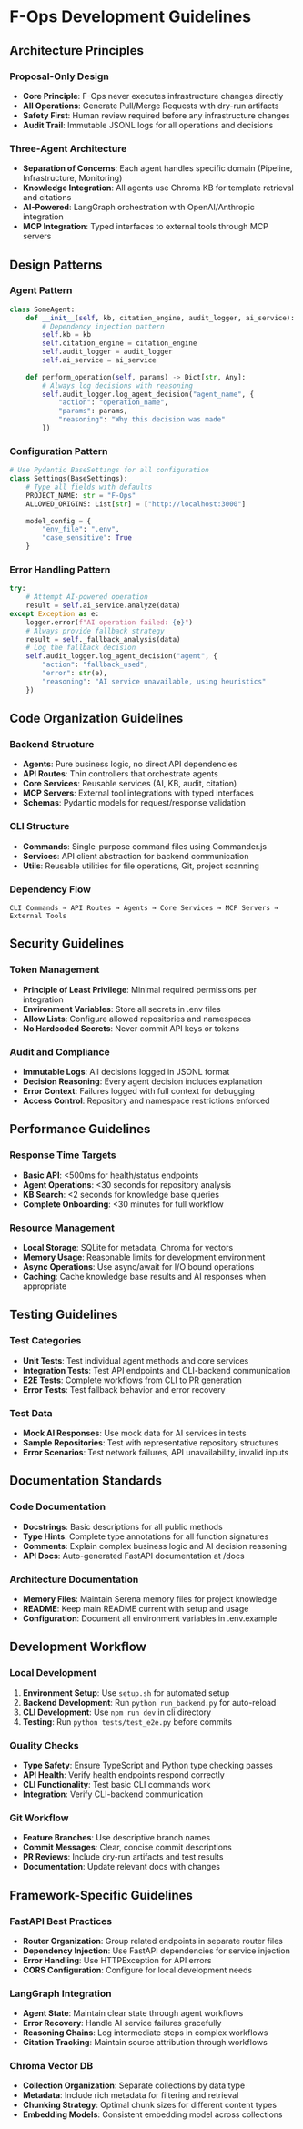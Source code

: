 # F-Ops Development Guidelines

## Architecture Principles

### Proposal-Only Design
- **Core Principle**: F-Ops never executes infrastructure changes directly
- **All Operations**: Generate Pull/Merge Requests with dry-run artifacts
- **Safety First**: Human review required before any infrastructure changes
- **Audit Trail**: Immutable JSONL logs for all operations and decisions

### Three-Agent Architecture
- **Separation of Concerns**: Each agent handles specific domain (Pipeline, Infrastructure, Monitoring)
- **Knowledge Integration**: All agents use Chroma KB for template retrieval and citations
- **AI-Powered**: LangGraph orchestration with OpenAI/Anthropic integration
- **MCP Integration**: Typed interfaces to external tools through MCP servers

## Design Patterns

### Agent Pattern
```python
class SomeAgent:
    def __init__(self, kb, citation_engine, audit_logger, ai_service):
        # Dependency injection pattern
        self.kb = kb
        self.citation_engine = citation_engine
        self.audit_logger = audit_logger
        self.ai_service = ai_service
    
    def perform_operation(self, params) -> Dict[str, Any]:
        # Always log decisions with reasoning
        self.audit_logger.log_agent_decision("agent_name", {
            "action": "operation_name",
            "params": params,
            "reasoning": "Why this decision was made"
        })
```

### Configuration Pattern
```python
# Use Pydantic BaseSettings for all configuration
class Settings(BaseSettings):
    # Type all fields with defaults
    PROJECT_NAME: str = "F-Ops"
    ALLOWED_ORIGINS: List[str] = ["http://localhost:3000"]
    
    model_config = {
        "env_file": ".env",
        "case_sensitive": True
    }
```

### Error Handling Pattern
```python
try:
    # Attempt AI-powered operation
    result = self.ai_service.analyze(data)
except Exception as e:
    logger.error(f"AI operation failed: {e}")
    # Always provide fallback strategy
    result = self._fallback_analysis(data)
    # Log the fallback decision
    self.audit_logger.log_agent_decision("agent", {
        "action": "fallback_used",
        "error": str(e),
        "reasoning": "AI service unavailable, using heuristics"
    })
```

## Code Organization Guidelines

### Backend Structure
- **Agents**: Pure business logic, no direct API dependencies
- **API Routes**: Thin controllers that orchestrate agents
- **Core Services**: Reusable services (AI, KB, audit, citation)
- **MCP Servers**: External tool integrations with typed interfaces
- **Schemas**: Pydantic models for request/response validation

### CLI Structure
- **Commands**: Single-purpose command files using Commander.js
- **Services**: API client abstraction for backend communication
- **Utils**: Reusable utilities for file operations, Git, project scanning

### Dependency Flow
```
CLI Commands → API Routes → Agents → Core Services → MCP Servers → External Tools
```

## Security Guidelines

### Token Management
- **Principle of Least Privilege**: Minimal required permissions per integration
- **Environment Variables**: Store all secrets in .env files
- **Allow Lists**: Configure allowed repositories and namespaces
- **No Hardcoded Secrets**: Never commit API keys or tokens

### Audit and Compliance
- **Immutable Logs**: All decisions logged in JSONL format
- **Decision Reasoning**: Every agent decision includes explanation
- **Error Context**: Failures logged with full context for debugging
- **Access Control**: Repository and namespace restrictions enforced

## Performance Guidelines

### Response Time Targets
- **Basic API**: <500ms for health/status endpoints
- **Agent Operations**: <30 seconds for repository analysis
- **KB Search**: <2 seconds for knowledge base queries
- **Complete Onboarding**: <30 minutes for full workflow

### Resource Management
- **Local Storage**: SQLite for metadata, Chroma for vectors
- **Memory Usage**: Reasonable limits for development environment
- **Async Operations**: Use async/await for I/O bound operations
- **Caching**: Cache knowledge base results and AI responses when appropriate

## Testing Guidelines

### Test Categories
- **Unit Tests**: Test individual agent methods and core services
- **Integration Tests**: Test API endpoints and CLI-backend communication
- **E2E Tests**: Complete workflows from CLI to PR generation
- **Error Tests**: Test fallback behavior and error recovery

### Test Data
- **Mock AI Responses**: Use mock data for AI services in tests
- **Sample Repositories**: Test with representative repository structures
- **Error Scenarios**: Test network failures, API unavailability, invalid inputs

## Documentation Standards

### Code Documentation
- **Docstrings**: Basic descriptions for all public methods
- **Type Hints**: Complete type annotations for all function signatures
- **Comments**: Explain complex business logic and AI decision reasoning
- **API Docs**: Auto-generated FastAPI documentation at /docs

### Architecture Documentation
- **Memory Files**: Maintain Serena memory files for project knowledge
- **README**: Keep main README current with setup and usage
- **Configuration**: Document all environment variables in .env.example

## Development Workflow

### Local Development
1. **Environment Setup**: Use `setup.sh` for automated setup
2. **Backend Development**: Run `python run_backend.py` for auto-reload
3. **CLI Development**: Use `npm run dev` in cli directory
4. **Testing**: Run `python tests/test_e2e.py` before commits

### Quality Checks
- **Type Safety**: Ensure TypeScript and Python type checking passes
- **API Health**: Verify health endpoints respond correctly
- **CLI Functionality**: Test basic CLI commands work
- **Integration**: Verify CLI-backend communication

### Git Workflow
- **Feature Branches**: Use descriptive branch names
- **Commit Messages**: Clear, concise commit descriptions
- **PR Reviews**: Include dry-run artifacts and test results
- **Documentation**: Update relevant docs with changes

## Framework-Specific Guidelines

### FastAPI Best Practices
- **Router Organization**: Group related endpoints in separate router files
- **Dependency Injection**: Use FastAPI dependencies for service injection
- **Error Handling**: Use HTTPException for API errors
- **CORS Configuration**: Configure for local development needs

### LangGraph Integration
- **Agent State**: Maintain clear state through agent workflows
- **Error Recovery**: Handle AI service failures gracefully
- **Reasoning Chains**: Log intermediate steps in complex workflows
- **Citation Tracking**: Maintain source attribution through workflows

### Chroma Vector DB
- **Collection Organization**: Separate collections by data type
- **Metadata**: Include rich metadata for filtering and retrieval
- **Chunking Strategy**: Optimal chunk sizes for different content types
- **Embedding Models**: Consistent embedding model across collections